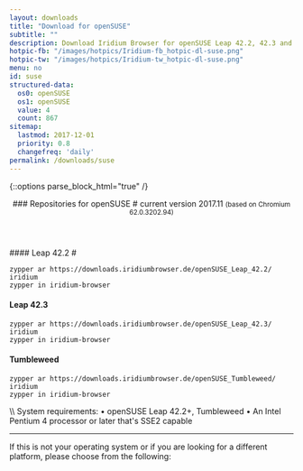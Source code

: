 ```yaml
---
layout: downloads
title: "Download for openSUSE"
subtitle: ""
description: Download Iridium Browser for openSUSE Leap 42.2, 42.3 and Tumbleweed. Install package from repository using the command line.
hotpic-fb: "/images/hotpics/Iridium-fb_hotpic-dl-suse.png"
hotpic-tw: "/images/hotpics/Iridium-tw_hotpic-dl-suse.png"
menu: no
id: suse
structured-data:
  os0: openSUSE
  os1: openSUSE
  value: 4
  count: 867
sitemap:
  lastmod: 2017-12-01
  priority: 0.8
  changefreq: 'daily'
permalink: /downloads/suse
---
```


{::options parse_block_html="true" /}
<div class="dlinux fl-opensuse"></div>
<header>
### Repositories for openSUSE #
current version 2017.11      
<small>(based on Chromium 62.0.3202.94)</small>
</header>
<div class="container 75%">
#### Leap 42.2 #
	
	zypper ar https://downloads.iridiumbrowser.de/openSUSE_Leap_42.2/ iridium
	zypper in iridium-browser
     
#### Leap 42.3 #
	
	zypper ar https://downloads.iridiumbrowser.de/openSUSE_Leap_42.3/ iridium
	zypper in iridium-browser

#### Tumbleweed #

	zypper ar https://downloads.iridiumbrowser.de/openSUSE_Tumbleweed/ iridium  
	zypper in iridium-browser
     
</div>
\\
System requirements:   
&#8226; openSUSE Leap 42.2+, Tumbleweed    
&#8226; An Intel Pentium 4 processor or later that's SSE2 capable

---

If this is not your operating system or if you are looking for a different platform, please choose from the following:
